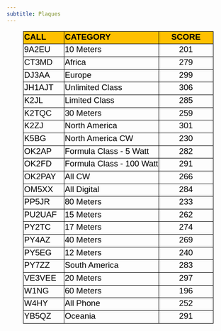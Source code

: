 ```yaml
---
subtitle: Plaques
---
```


<div align="center">
	<table border="0" cellpadding="0" cellspacing="0" width="429" style="border-collapse:
 collapse;width:322pt">
		<colgroup>
			<col width="92" style="width: 69pt">
			<col width="206" style="width: 155pt">
			<col width="131" style="width: 98pt">
		</colgroup>
		<tr height="25" style="height:19.05pt">
			<td height="25" align="left" width="92" style="height: 19.05pt; width: 69pt; font-size: 14.0pt; font-weight: 700; color: black; font-style: normal; text-decoration: none; font-family: Calibri, sans-serif; text-align: general; vertical-align: bottom; white-space: nowrap; border-left: 1.0pt solid windowtext; border-right: .5pt solid windowtext; border-top: 1.0pt solid windowtext; border-bottom: .5pt solid windowtext; padding-left: 1px; padding-right: 1px; padding-top: 1px; background: #FFC000">
			CALL</td>
			<td align="left" width="206" style="width: 155pt; font-size: 14.0pt; font-weight: 700; color: black; font-style: normal; text-decoration: none; font-family: Calibri, sans-serif; text-align: general; vertical-align: bottom; white-space: nowrap; border-left: medium none; border-right: .5pt solid windowtext; border-top: 1.0pt solid windowtext; border-bottom: .5pt solid windowtext; padding-left: 1px; padding-right: 1px; padding-top: 1px; background: #FFC000">
			CATEGORY</td>
			<td width="131" style="width: 98pt; font-size: 14.0pt; font-weight: 700; text-align: center; color: black; font-style: normal; text-decoration: none; font-family: Calibri, sans-serif; vertical-align: bottom; white-space: nowrap; border-left: medium none; border-right: 1.0pt solid windowtext; border-top: 1.0pt solid windowtext; border-bottom: .5pt solid windowtext; padding-left: 1px; padding-right: 1px; padding-top: 1px; background: #FFC000">
			SCORE</td>
		</tr>
		<tr height="25" style="height:19.05pt">
			<td height="25" align="left" style="height: 19.05pt; font-size: 14.0pt; color: black; font-weight: 400; font-style: normal; text-decoration: none; font-family: Calibri, sans-serif; text-align: general; vertical-align: bottom; white-space: nowrap; border-left: 1.0pt solid windowtext; border-right: .5pt solid windowtext; border-top: medium none; border-bottom: .5pt solid windowtext; padding-left: 1px; padding-right: 1px; padding-top: 1px">
			9A2EU</td>
			<td align="left" style="font-size: 14.0pt; color: black; font-weight: 400; font-style: normal; text-decoration: none; font-family: Calibri, sans-serif; text-align: general; vertical-align: bottom; white-space: nowrap; border-left: medium none; border-right: .5pt solid windowtext; border-top: medium none; border-bottom: .5pt solid windowtext; padding-left: 1px; padding-right: 1px; padding-top: 1px">
			10 Meters</td>
			<td style="font-size: 14.0pt; text-align: center; color: black; font-weight: 400; font-style: normal; text-decoration: none; font-family: Calibri, sans-serif; vertical-align: bottom; white-space: nowrap; border-left: medium none; border-right: 1.0pt solid windowtext; border-top: medium none; border-bottom: .5pt solid windowtext; padding-left: 1px; padding-right: 1px; padding-top: 1px">
			201</td>
		</tr>
		<tr height="25" style="height:19.05pt">
			<td height="25" align="left" style="height: 19.05pt; font-size: 14.0pt; color: black; font-weight: 400; font-style: normal; text-decoration: none; font-family: Calibri, sans-serif; text-align: general; vertical-align: bottom; white-space: nowrap; border-left: 1.0pt solid windowtext; border-right: .5pt solid windowtext; border-top: medium none; border-bottom: .5pt solid windowtext; padding-left: 1px; padding-right: 1px; padding-top: 1px">
			CT3MD</td>
			<td align="left" style="font-size: 14.0pt; color: black; font-weight: 400; font-style: normal; text-decoration: none; font-family: Calibri, sans-serif; text-align: general; vertical-align: bottom; white-space: nowrap; border-left: medium none; border-right: .5pt solid windowtext; border-top: medium none; border-bottom: .5pt solid windowtext; padding-left: 1px; padding-right: 1px; padding-top: 1px">
			Africa</td>
			<td style="font-size: 14.0pt; text-align: center; color: black; font-weight: 400; font-style: normal; text-decoration: none; font-family: Calibri, sans-serif; vertical-align: bottom; white-space: nowrap; border-left: medium none; border-right: 1.0pt solid windowtext; border-top: medium none; border-bottom: .5pt solid windowtext; padding-left: 1px; padding-right: 1px; padding-top: 1px">
			279</td>
		</tr>
		<tr height="25" style="height:19.05pt">
			<td height="25" align="left" style="height: 19.05pt; font-size: 14.0pt; color: black; font-weight: 400; font-style: normal; text-decoration: none; font-family: Calibri, sans-serif; text-align: general; vertical-align: bottom; white-space: nowrap; border-left: 1.0pt solid windowtext; border-right: .5pt solid windowtext; border-top: medium none; border-bottom: .5pt solid windowtext; padding-left: 1px; padding-right: 1px; padding-top: 1px">
			DJ3AA</td>
			<td align="left" style="font-size: 14.0pt; color: black; font-weight: 400; font-style: normal; text-decoration: none; font-family: Calibri, sans-serif; text-align: general; vertical-align: bottom; white-space: nowrap; border-left: medium none; border-right: .5pt solid windowtext; border-top: medium none; border-bottom: .5pt solid windowtext; padding-left: 1px; padding-right: 1px; padding-top: 1px">
			Europe</td>
			<td style="font-size: 14.0pt; text-align: center; color: black; font-weight: 400; font-style: normal; text-decoration: none; font-family: Calibri, sans-serif; vertical-align: bottom; white-space: nowrap; border-left: medium none; border-right: 1.0pt solid windowtext; border-top: medium none; border-bottom: .5pt solid windowtext; padding-left: 1px; padding-right: 1px; padding-top: 1px">
			299</td>
		</tr>
		<tr height="25" style="height:19.05pt">
			<td height="25" align="left" style="height: 19.05pt; font-size: 14.0pt; color: black; font-weight: 400; font-style: normal; text-decoration: none; font-family: Calibri, sans-serif; text-align: general; vertical-align: bottom; white-space: nowrap; border-left: 1.0pt solid windowtext; border-right: .5pt solid windowtext; border-top: medium none; border-bottom: .5pt solid windowtext; padding-left: 1px; padding-right: 1px; padding-top: 1px">
			JH1AJT</td>
			<td align="left" style="font-size: 14.0pt; color: black; font-weight: 400; font-style: normal; text-decoration: none; font-family: Calibri, sans-serif; text-align: general; vertical-align: bottom; white-space: nowrap; border-left: medium none; border-right: .5pt solid windowtext; border-top: medium none; border-bottom: .5pt solid windowtext; padding-left: 1px; padding-right: 1px; padding-top: 1px">
			Unlimited Class</td>
			<td style="font-size: 14.0pt; text-align: center; color: black; font-weight: 400; font-style: normal; text-decoration: none; font-family: Calibri, sans-serif; vertical-align: bottom; white-space: nowrap; border-left: medium none; border-right: 1.0pt solid windowtext; border-top: medium none; border-bottom: .5pt solid windowtext; padding-left: 1px; padding-right: 1px; padding-top: 1px">
			306</td>
		</tr>
		<tr height="25" style="height:19.05pt">
			<td height="25" align="left" style="height: 19.05pt; font-size: 14.0pt; color: black; font-weight: 400; font-style: normal; text-decoration: none; font-family: Calibri, sans-serif; text-align: general; vertical-align: bottom; white-space: nowrap; border-left: 1.0pt solid windowtext; border-right: .5pt solid windowtext; border-top: medium none; border-bottom: .5pt solid windowtext; padding-left: 1px; padding-right: 1px; padding-top: 1px">
			K2JL</td>
			<td align="left" style="font-size: 14.0pt; color: black; font-weight: 400; font-style: normal; text-decoration: none; font-family: Calibri, sans-serif; text-align: general; vertical-align: bottom; white-space: nowrap; border-left: medium none; border-right: .5pt solid windowtext; border-top: medium none; border-bottom: .5pt solid windowtext; padding-left: 1px; padding-right: 1px; padding-top: 1px">
			Limited Class</td>
			<td style="font-size: 14.0pt; text-align: center; color: black; font-weight: 400; font-style: normal; text-decoration: none; font-family: Calibri, sans-serif; vertical-align: bottom; white-space: nowrap; border-left: medium none; border-right: 1.0pt solid windowtext; border-top: medium none; border-bottom: .5pt solid windowtext; padding-left: 1px; padding-right: 1px; padding-top: 1px">
			285</td>
		</tr>
		<tr height="25" style="height:19.05pt">
			<td height="25" align="left" style="height: 19.05pt; font-size: 14.0pt; color: black; font-weight: 400; font-style: normal; text-decoration: none; font-family: Calibri, sans-serif; text-align: general; vertical-align: bottom; white-space: nowrap; border-left: 1.0pt solid windowtext; border-right: .5pt solid windowtext; border-top: medium none; border-bottom: .5pt solid windowtext; padding-left: 1px; padding-right: 1px; padding-top: 1px">
			K2TQC</td>
			<td align="left" style="font-size: 14.0pt; color: black; font-weight: 400; font-style: normal; text-decoration: none; font-family: Calibri, sans-serif; text-align: general; vertical-align: bottom; white-space: nowrap; border-left: medium none; border-right: .5pt solid windowtext; border-top: medium none; border-bottom: .5pt solid windowtext; padding-left: 1px; padding-right: 1px; padding-top: 1px">
			30 Meters</td>
			<td style="font-size: 14.0pt; text-align: center; color: black; font-weight: 400; font-style: normal; text-decoration: none; font-family: Calibri, sans-serif; vertical-align: bottom; white-space: nowrap; border-left: medium none; border-right: 1.0pt solid windowtext; border-top: medium none; border-bottom: .5pt solid windowtext; padding-left: 1px; padding-right: 1px; padding-top: 1px">
			259</td>
		</tr>
		<tr height="25" style="height:19.05pt">
			<td height="25" align="left" style="height: 19.05pt; font-size: 14.0pt; color: black; font-weight: 400; font-style: normal; text-decoration: none; font-family: Calibri, sans-serif; text-align: general; vertical-align: bottom; white-space: nowrap; border-left: 1.0pt solid windowtext; border-right: .5pt solid windowtext; border-top: medium none; border-bottom: .5pt solid windowtext; padding-left: 1px; padding-right: 1px; padding-top: 1px">
			K2ZJ</td>
			<td align="left" style="font-size: 14.0pt; color: black; font-weight: 400; font-style: normal; text-decoration: none; font-family: Calibri, sans-serif; text-align: general; vertical-align: bottom; white-space: nowrap; border-left: medium none; border-right: .5pt solid windowtext; border-top: medium none; border-bottom: .5pt solid windowtext; padding-left: 1px; padding-right: 1px; padding-top: 1px">
			North America</td>
			<td style="font-size: 14.0pt; text-align: center; color: black; font-weight: 400; font-style: normal; text-decoration: none; font-family: Calibri, sans-serif; vertical-align: bottom; white-space: nowrap; border-left: medium none; border-right: 1.0pt solid windowtext; border-top: medium none; border-bottom: .5pt solid windowtext; padding-left: 1px; padding-right: 1px; padding-top: 1px">
			301</td>
		</tr>
		<tr height="25" style="height:19.05pt">
			<td height="25" align="left" style="height: 19.05pt; font-size: 14.0pt; color: black; font-weight: 400; font-style: normal; text-decoration: none; font-family: Calibri, sans-serif; text-align: general; vertical-align: bottom; white-space: nowrap; border-left: 1.0pt solid windowtext; border-right: .5pt solid windowtext; border-top: medium none; border-bottom: .5pt solid windowtext; padding-left: 1px; padding-right: 1px; padding-top: 1px">
			K5BG</td>
			<td align="left" style="font-size: 14.0pt; color: black; font-weight: 400; font-style: normal; text-decoration: none; font-family: Calibri, sans-serif; text-align: general; vertical-align: bottom; white-space: nowrap; border-left: medium none; border-right: .5pt solid windowtext; border-top: medium none; border-bottom: .5pt solid windowtext; padding-left: 1px; padding-right: 1px; padding-top: 1px">
			North America CW</td>
			<td style="font-size: 14.0pt; text-align: center; color: black; font-weight: 400; font-style: normal; text-decoration: none; font-family: Calibri, sans-serif; vertical-align: bottom; white-space: nowrap; border-left: medium none; border-right: 1.0pt solid windowtext; border-top: medium none; border-bottom: .5pt solid windowtext; padding-left: 1px; padding-right: 1px; padding-top: 1px">
			230</td>
		</tr>
		<tr height="25" style="height:19.05pt">
			<td height="25" align="left" style="height: 19.05pt; font-size: 14.0pt; color: black; font-weight: 400; font-style: normal; text-decoration: none; font-family: Calibri, sans-serif; text-align: general; vertical-align: bottom; white-space: nowrap; border-left: 1.0pt solid windowtext; border-right: .5pt solid windowtext; border-top: medium none; border-bottom: .5pt solid windowtext; padding-left: 1px; padding-right: 1px; padding-top: 1px">
			OK2AP</td>
			<td align="left" style="font-size: 14.0pt; color: black; font-weight: 400; font-style: normal; text-decoration: none; font-family: Calibri, sans-serif; text-align: general; vertical-align: bottom; white-space: nowrap; border-left: medium none; border-right: .5pt solid windowtext; border-top: medium none; border-bottom: .5pt solid windowtext; padding-left: 1px; padding-right: 1px; padding-top: 1px">
			Formula Class - 5 Watt</td>
			<td style="font-size: 14.0pt; text-align: center; color: black; font-weight: 400; font-style: normal; text-decoration: none; font-family: Calibri, sans-serif; vertical-align: bottom; white-space: nowrap; border-left: medium none; border-right: 1.0pt solid windowtext; border-top: medium none; border-bottom: .5pt solid windowtext; padding-left: 1px; padding-right: 1px; padding-top: 1px">
			282</td>
		</tr>
		<tr height="25" style="height:19.05pt">
			<td height="25" align="left" style="height: 19.05pt; font-size: 14.0pt; color: black; font-weight: 400; font-style: normal; text-decoration: none; font-family: Calibri, sans-serif; text-align: general; vertical-align: bottom; white-space: nowrap; border-left: 1.0pt solid windowtext; border-right: .5pt solid windowtext; border-top: medium none; border-bottom: .5pt solid windowtext; padding-left: 1px; padding-right: 1px; padding-top: 1px">
			OK2FD</td>
			<td align="left" style="font-size: 14.0pt; color: black; font-weight: 400; font-style: normal; text-decoration: none; font-family: Calibri, sans-serif; text-align: general; vertical-align: bottom; white-space: nowrap; border-left: medium none; border-right: .5pt solid windowtext; border-top: medium none; border-bottom: .5pt solid windowtext; padding-left: 1px; padding-right: 1px; padding-top: 1px">
			Formula Class - 100 Watt</td>
			<td style="font-size: 14.0pt; text-align: center; color: black; font-weight: 400; font-style: normal; text-decoration: none; font-family: Calibri, sans-serif; vertical-align: bottom; white-space: nowrap; border-left: medium none; border-right: 1.0pt solid windowtext; border-top: medium none; border-bottom: .5pt solid windowtext; padding-left: 1px; padding-right: 1px; padding-top: 1px">
			291</td>
		</tr>
		<tr height="25" style="height:19.05pt">
			<td height="25" align="left" style="height: 19.05pt; font-size: 14.0pt; color: black; font-weight: 400; font-style: normal; text-decoration: none; font-family: Calibri, sans-serif; text-align: general; vertical-align: bottom; white-space: nowrap; border-left: 1.0pt solid windowtext; border-right: .5pt solid windowtext; border-top: medium none; border-bottom: .5pt solid windowtext; padding-left: 1px; padding-right: 1px; padding-top: 1px">
			OK2PAY</td>
			<td align="left" style="font-size: 14.0pt; color: black; font-weight: 400; font-style: normal; text-decoration: none; font-family: Calibri, sans-serif; text-align: general; vertical-align: bottom; white-space: nowrap; border-left: medium none; border-right: .5pt solid windowtext; border-top: medium none; border-bottom: .5pt solid windowtext; padding-left: 1px; padding-right: 1px; padding-top: 1px">
			All CW</td>
			<td style="font-size: 14.0pt; text-align: center; color: black; font-weight: 400; font-style: normal; text-decoration: none; font-family: Calibri, sans-serif; vertical-align: bottom; white-space: nowrap; border-left: medium none; border-right: 1.0pt solid windowtext; border-top: medium none; border-bottom: .5pt solid windowtext; padding-left: 1px; padding-right: 1px; padding-top: 1px">
			266</td>
		</tr>
		<tr height="25" style="height:19.05pt">
			<td height="25" align="left" style="height: 19.05pt; font-size: 14.0pt; color: black; font-weight: 400; font-style: normal; text-decoration: none; font-family: Calibri, sans-serif; text-align: general; vertical-align: bottom; white-space: nowrap; border-left: 1.0pt solid windowtext; border-right: .5pt solid windowtext; border-top: medium none; border-bottom: .5pt solid windowtext; padding-left: 1px; padding-right: 1px; padding-top: 1px">
			OM5XX</td>
			<td align="left" style="font-size: 14.0pt; color: black; font-weight: 400; font-style: normal; text-decoration: none; font-family: Calibri, sans-serif; text-align: general; vertical-align: bottom; white-space: nowrap; border-left: medium none; border-right: .5pt solid windowtext; border-top: medium none; border-bottom: .5pt solid windowtext; padding-left: 1px; padding-right: 1px; padding-top: 1px">
			All Digital</td>
			<td style="font-size: 14.0pt; text-align: center; color: black; font-weight: 400; font-style: normal; text-decoration: none; font-family: Calibri, sans-serif; vertical-align: bottom; white-space: nowrap; border-left: medium none; border-right: 1.0pt solid windowtext; border-top: medium none; border-bottom: .5pt solid windowtext; padding-left: 1px; padding-right: 1px; padding-top: 1px">
			284</td>
		</tr>
		<tr height="25" style="height:19.05pt">
			<td height="25" align="left" style="height: 19.05pt; font-size: 14.0pt; color: black; font-weight: 400; font-style: normal; text-decoration: none; font-family: Calibri, sans-serif; text-align: general; vertical-align: bottom; white-space: nowrap; border-left: 1.0pt solid windowtext; border-right: .5pt solid windowtext; border-top: medium none; border-bottom: .5pt solid windowtext; padding-left: 1px; padding-right: 1px; padding-top: 1px">
			PP5JR</td>
			<td align="left" style="font-size: 14.0pt; color: black; font-weight: 400; font-style: normal; text-decoration: none; font-family: Calibri, sans-serif; text-align: general; vertical-align: bottom; white-space: nowrap; border-left: medium none; border-right: .5pt solid windowtext; border-top: medium none; border-bottom: .5pt solid windowtext; padding-left: 1px; padding-right: 1px; padding-top: 1px">
			80 Meters</td>
			<td style="font-size: 14.0pt; text-align: center; color: black; font-weight: 400; font-style: normal; text-decoration: none; font-family: Calibri, sans-serif; vertical-align: bottom; white-space: nowrap; border-left: medium none; border-right: 1.0pt solid windowtext; border-top: medium none; border-bottom: .5pt solid windowtext; padding-left: 1px; padding-right: 1px; padding-top: 1px">
			233</td>
		</tr>
		<tr height="25" style="height:19.05pt">
			<td height="25" align="left" style="height: 19.05pt; font-size: 14.0pt; color: black; font-weight: 400; font-style: normal; text-decoration: none; font-family: Calibri, sans-serif; text-align: general; vertical-align: bottom; white-space: nowrap; border-left: 1.0pt solid windowtext; border-right: .5pt solid windowtext; border-top: medium none; border-bottom: .5pt solid windowtext; padding-left: 1px; padding-right: 1px; padding-top: 1px">
			PU2UAF</td>
			<td align="left" style="font-size: 14.0pt; color: black; font-weight: 400; font-style: normal; text-decoration: none; font-family: Calibri, sans-serif; text-align: general; vertical-align: bottom; white-space: nowrap; border-left: medium none; border-right: .5pt solid windowtext; border-top: medium none; border-bottom: .5pt solid windowtext; padding-left: 1px; padding-right: 1px; padding-top: 1px">
			15 Meters</td>
			<td style="font-size: 14.0pt; text-align: center; color: black; font-weight: 400; font-style: normal; text-decoration: none; font-family: Calibri, sans-serif; vertical-align: bottom; white-space: nowrap; border-left: medium none; border-right: 1.0pt solid windowtext; border-top: medium none; border-bottom: .5pt solid windowtext; padding-left: 1px; padding-right: 1px; padding-top: 1px">
			262</td>
		</tr>
		<tr height="25" style="height:19.05pt">
			<td height="25" align="left" style="height: 19.05pt; font-size: 14.0pt; color: black; font-weight: 400; font-style: normal; text-decoration: none; font-family: Calibri, sans-serif; text-align: general; vertical-align: bottom; white-space: nowrap; border-left: 1.0pt solid windowtext; border-right: .5pt solid windowtext; border-top: medium none; border-bottom: .5pt solid windowtext; padding-left: 1px; padding-right: 1px; padding-top: 1px">
			PY2TC</td>
			<td align="left" style="font-size: 14.0pt; color: black; font-weight: 400; font-style: normal; text-decoration: none; font-family: Calibri, sans-serif; text-align: general; vertical-align: bottom; white-space: nowrap; border-left: medium none; border-right: .5pt solid windowtext; border-top: medium none; border-bottom: .5pt solid windowtext; padding-left: 1px; padding-right: 1px; padding-top: 1px">
			17 Meters</td>
			<td style="font-size: 14.0pt; text-align: center; color: black; font-weight: 400; font-style: normal; text-decoration: none; font-family: Calibri, sans-serif; vertical-align: bottom; white-space: nowrap; border-left: medium none; border-right: 1.0pt solid windowtext; border-top: medium none; border-bottom: .5pt solid windowtext; padding-left: 1px; padding-right: 1px; padding-top: 1px">
			274</td>
		</tr>
		<tr height="25" style="height:19.05pt">
			<td height="25" align="left" style="height: 19.05pt; font-size: 14.0pt; color: black; font-weight: 400; font-style: normal; text-decoration: none; font-family: Calibri, sans-serif; text-align: general; vertical-align: bottom; white-space: nowrap; border-left: 1.0pt solid windowtext; border-right: .5pt solid windowtext; border-top: medium none; border-bottom: .5pt solid windowtext; padding-left: 1px; padding-right: 1px; padding-top: 1px">
			PY4AZ</td>
			<td align="left" style="font-size: 14.0pt; color: black; font-weight: 400; font-style: normal; text-decoration: none; font-family: Calibri, sans-serif; text-align: general; vertical-align: bottom; white-space: nowrap; border-left: medium none; border-right: .5pt solid windowtext; border-top: medium none; border-bottom: .5pt solid windowtext; padding-left: 1px; padding-right: 1px; padding-top: 1px">
			40 Meters</td>
			<td style="font-size: 14.0pt; text-align: center; color: black; font-weight: 400; font-style: normal; text-decoration: none; font-family: Calibri, sans-serif; vertical-align: bottom; white-space: nowrap; border-left: medium none; border-right: 1.0pt solid windowtext; border-top: medium none; border-bottom: .5pt solid windowtext; padding-left: 1px; padding-right: 1px; padding-top: 1px">
			269</td>
		</tr>
		<tr height="25" style="height:19.05pt">
			<td height="25" align="left" style="height: 19.05pt; font-size: 14.0pt; color: black; font-weight: 400; font-style: normal; text-decoration: none; font-family: Calibri, sans-serif; text-align: general; vertical-align: bottom; white-space: nowrap; border-left: 1.0pt solid windowtext; border-right: .5pt solid windowtext; border-top: medium none; border-bottom: .5pt solid windowtext; padding-left: 1px; padding-right: 1px; padding-top: 1px">
			PY5EG</td>
			<td align="left" style="font-size: 14.0pt; color: black; font-weight: 400; font-style: normal; text-decoration: none; font-family: Calibri, sans-serif; text-align: general; vertical-align: bottom; white-space: nowrap; border-left: medium none; border-right: .5pt solid windowtext; border-top: medium none; border-bottom: .5pt solid windowtext; padding-left: 1px; padding-right: 1px; padding-top: 1px">
			12 Meters</td>
			<td style="font-size: 14.0pt; text-align: center; color: black; font-weight: 400; font-style: normal; text-decoration: none; font-family: Calibri, sans-serif; vertical-align: bottom; white-space: nowrap; border-left: medium none; border-right: 1.0pt solid windowtext; border-top: medium none; border-bottom: .5pt solid windowtext; padding-left: 1px; padding-right: 1px; padding-top: 1px">
			240</td>
		</tr>
		<tr height="25" style="height:19.05pt">
			<td height="25" align="left" style="height: 19.05pt; font-size: 14.0pt; color: black; font-weight: 400; font-style: normal; text-decoration: none; font-family: Calibri, sans-serif; text-align: general; vertical-align: bottom; white-space: nowrap; border-left: 1.0pt solid windowtext; border-right: .5pt solid windowtext; border-top: medium none; border-bottom: .5pt solid windowtext; padding-left: 1px; padding-right: 1px; padding-top: 1px">
			PY7ZZ</td>
			<td align="left" style="font-size: 14.0pt; color: black; font-weight: 400; font-style: normal; text-decoration: none; font-family: Calibri, sans-serif; text-align: general; vertical-align: bottom; white-space: nowrap; border-left: medium none; border-right: .5pt solid windowtext; border-top: medium none; border-bottom: .5pt solid windowtext; padding-left: 1px; padding-right: 1px; padding-top: 1px">
			South America</td>
			<td style="font-size: 14.0pt; text-align: center; color: black; font-weight: 400; font-style: normal; text-decoration: none; font-family: Calibri, sans-serif; vertical-align: bottom; white-space: nowrap; border-left: medium none; border-right: 1.0pt solid windowtext; border-top: medium none; border-bottom: .5pt solid windowtext; padding-left: 1px; padding-right: 1px; padding-top: 1px">
			283</td>
		</tr>
		<tr height="25" style="height:19.05pt">
			<td height="25" align="left" style="height: 19.05pt; font-size: 14.0pt; color: black; font-weight: 400; font-style: normal; text-decoration: none; font-family: Calibri, sans-serif; text-align: general; vertical-align: bottom; white-space: nowrap; border-left: 1.0pt solid windowtext; border-right: .5pt solid windowtext; border-top: medium none; border-bottom: .5pt solid windowtext; padding-left: 1px; padding-right: 1px; padding-top: 1px">
			VE3VEE</td>
			<td align="left" style="font-size: 14.0pt; color: black; font-weight: 400; font-style: normal; text-decoration: none; font-family: Calibri, sans-serif; text-align: general; vertical-align: bottom; white-space: nowrap; border-left: medium none; border-right: .5pt solid windowtext; border-top: medium none; border-bottom: .5pt solid windowtext; padding-left: 1px; padding-right: 1px; padding-top: 1px">
			20 Meters</td>
			<td style="font-size: 14.0pt; text-align: center; color: black; font-weight: 400; font-style: normal; text-decoration: none; font-family: Calibri, sans-serif; vertical-align: bottom; white-space: nowrap; border-left: medium none; border-right: 1.0pt solid windowtext; border-top: medium none; border-bottom: .5pt solid windowtext; padding-left: 1px; padding-right: 1px; padding-top: 1px">
			297</td>
		</tr>
		<tr height="25" style="height:19.05pt">
			<td height="25" align="left" style="height: 19.05pt; font-size: 14.0pt; color: black; font-weight: 400; font-style: normal; text-decoration: none; font-family: Calibri, sans-serif; text-align: general; vertical-align: bottom; white-space: nowrap; border-left: 1.0pt solid windowtext; border-right: .5pt solid windowtext; border-top: medium none; border-bottom: .5pt solid windowtext; padding-left: 1px; padding-right: 1px; padding-top: 1px">
			W1NG</td>
			<td align="left" style="font-size: 14.0pt; color: black; font-weight: 400; font-style: normal; text-decoration: none; font-family: Calibri, sans-serif; text-align: general; vertical-align: bottom; white-space: nowrap; border-left: medium none; border-right: .5pt solid windowtext; border-top: medium none; border-bottom: .5pt solid windowtext; padding-left: 1px; padding-right: 1px; padding-top: 1px">
			60 Meters</td>
			<td style="font-size: 14.0pt; text-align: center; color: black; font-weight: 400; font-style: normal; text-decoration: none; font-family: Calibri, sans-serif; vertical-align: bottom; white-space: nowrap; border-left: medium none; border-right: 1.0pt solid windowtext; border-top: medium none; border-bottom: .5pt solid windowtext; padding-left: 1px; padding-right: 1px; padding-top: 1px">
			196</td>
		</tr>
		<tr height="25" style="height:19.05pt">
			<td height="25" align="left" style="height: 19.05pt; font-size: 14.0pt; color: black; font-weight: 400; font-style: normal; text-decoration: none; font-family: Calibri, sans-serif; text-align: general; vertical-align: bottom; white-space: nowrap; border-left: 1.0pt solid windowtext; border-right: .5pt solid windowtext; border-top: medium none; border-bottom: .5pt solid windowtext; padding-left: 1px; padding-right: 1px; padding-top: 1px">
			W4HY</td>
			<td align="left" style="font-size: 14.0pt; color: black; font-weight: 400; font-style: normal; text-decoration: none; font-family: Calibri, sans-serif; text-align: general; vertical-align: bottom; white-space: nowrap; border-left: medium none; border-right: .5pt solid windowtext; border-top: medium none; border-bottom: .5pt solid windowtext; padding-left: 1px; padding-right: 1px; padding-top: 1px">
			All Phone</td>
			<td style="font-size: 14.0pt; text-align: center; color: black; font-weight: 400; font-style: normal; text-decoration: none; font-family: Calibri, sans-serif; vertical-align: bottom; white-space: nowrap; border-left: medium none; border-right: 1.0pt solid windowtext; border-top: medium none; border-bottom: .5pt solid windowtext; padding-left: 1px; padding-right: 1px; padding-top: 1px">
			252</td>
		</tr>
		<tr height="26" style="height:19.7pt">
			<td height="26" align="left" style="height: 19.7pt; font-size: 14.0pt; color: black; font-weight: 400; font-style: normal; text-decoration: none; font-family: Calibri, sans-serif; text-align: general; vertical-align: bottom; white-space: nowrap; border-left: 1.0pt solid windowtext; border-right: .5pt solid windowtext; border-top: medium none; border-bottom: 1.0pt solid windowtext; padding-left: 1px; padding-right: 1px; padding-top: 1px">
			YB5QZ</td>
			<td align="left" style="font-size: 14.0pt; color: black; font-weight: 400; font-style: normal; text-decoration: none; font-family: Calibri, sans-serif; text-align: general; vertical-align: bottom; white-space: nowrap; border-left: medium none; border-right: .5pt solid windowtext; border-top: medium none; border-bottom: 1.0pt solid windowtext; padding-left: 1px; padding-right: 1px; padding-top: 1px">
			Oceania</td>
			<td style="font-size: 14.0pt; text-align: center; color: black; font-weight: 400; font-style: normal; text-decoration: none; font-family: Calibri, sans-serif; vertical-align: bottom; white-space: nowrap; border-left: medium none; border-right: 1.0pt solid windowtext; border-top: medium none; border-bottom: 1.0pt solid windowtext; padding-left: 1px; padding-right: 1px; padding-top: 1px">
			291</td>
		</tr>
	</table>
</div>

</div>
